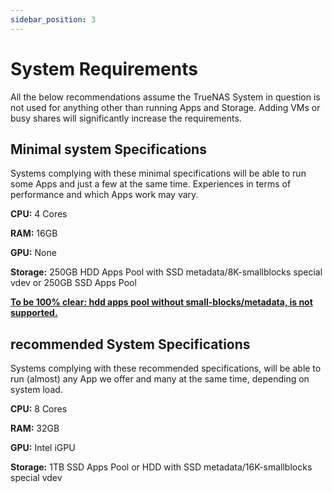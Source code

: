 ```yaml
---
sidebar_position: 3
---
```

# System Requirements

All the below recommendations assume the TrueNAS System in question is not used for anything other than running Apps and Storage.
Adding VMs or busy shares will significantly increase the requirements.

## Minimal system Specifications

Systems complying with these minimal specifications will be able to run some Apps and just a few at the same time.
Experiences in terms of performance and which Apps work may vary.

**CPU:** 4 Cores

**RAM:** 16GB

**GPU:** None

**Storage:** 250GB HDD Apps Pool with SSD metadata/8K-smallblocks special vdev or 250GB SSD Apps Pool

<u><b>To be 100% clear: hdd apps pool without small-blocks/metadata, is not supported.</b></u>

## recommended System Specifications

Systems complying with these recommended specifications, will be able to run (almost) any App we offer and many at the same time, depending on system load.

**CPU:** 8 Cores

**RAM:** 32GB

**GPU:** Intel iGPU

**Storage:** 1TB SSD Apps Pool or HDD with SSD metadata/16K-smallblocks special vdev
